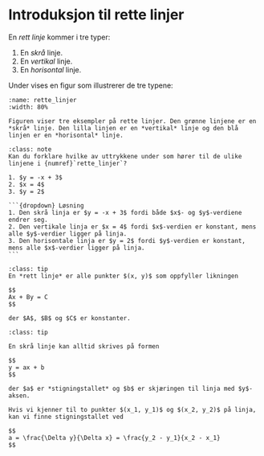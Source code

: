 # Introduksjon til rette linjer

En *rett linje* kommer i tre typer:
1. En *skrå* linje.
2. En *vertikal* linje.
3. En *horisontal* linje.

Under vises en figur som illustrerer de tre typene:

````{figure} ./figurer/eksempler/rette_linjer.svg
:name: rette_linjer
:width: 80%

Figuren viser tre eksempler på rette linjer. Den grønne linjene er en *skrå* linje. Den lilla linjen er en *vertikal* linje og den blå linjen er en *horisontal* linje.
````

````{admonition} Underveisoppgave 1
:class: note
Kan du forklare hvilke av uttrykkene under som hører til de ulike linjene i {numref}`rette_linjer`?

1. $y = -x + 3$
2. $x = 4$
3. $y = 2$

```{dropdown} Løsning
1. Den skrå linja er $y = -x + 3$ fordi både $x$- og $y$-verdiene endrer seg.
2. Den vertikale linja er $x = 4$ fordi $x$-verdien er konstant, mens alle $y$-verdier ligger på linja.
3. Den horisontale linja er $y = 2$ fordi $y$-verdien er konstant, mens alle $x$-verdier ligger på linja.
```
````


````{admonition} Algebraisk definisjon av en linje
:class: tip
En *rett linje* er alle punkter $(x, y)$ som oppfyller likningen

$$
Ax + By = C
$$

der $A$, $B$ og $C$ er konstanter.

````


````{admonition} Algebraisk likning for skrå linjer
:class: tip

En skrå linje kan alltid skrives på formen

$$
y = ax + b
$$

der $a$ er *stigningstallet* og $b$ er skjæringen til linja med $y$-aksen.

Hvis vi kjenner til to punkter $(x_1, y_1)$ og $(x_2, y_2)$ på linja, kan vi finne stigningstallet ved

$$
a = \frac{\Delta y}{\Delta x} = \frac{y_2 - y_1}{x_2 - x_1}
$$
````

